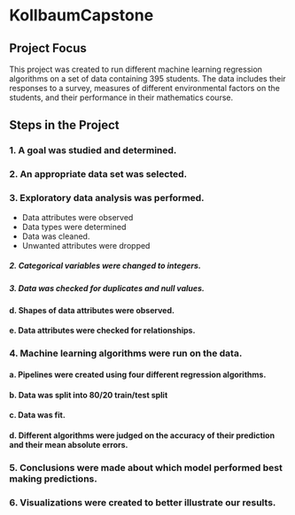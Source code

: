 # KollbaumCapstone
## Project Focus

This project was created to run different machine learning regression algorithms on a set of data containing 395 students.  The data includes their responses to a survey, measures of different environmental factors on the students, and their performance in their mathematics course.  

## Steps in the Project
### 1.  A goal was studied and determined.
### 2.  An appropriate data set was selected.
### 3.  Exploratory data analysis was performed.
+   Data attributes were observed
+   Data types were determined
+   Data was cleaned.
  + Unwanted attributes were dropped
#####        2.  Categorical variables were changed to integers.
#####        3.  Data was checked for duplicates and null values.
####    d.  Shapes of data attributes were observed.
####    e.  Data attributes were checked for relationships.
### 4. Machine learning algorithms were run on the data.
####    a.  Pipelines were created using four different regression algorithms.
####    b.  Data was split into 80/20 train/test split
####    c.  Data was fit.  
####    d.  Different algorithms were judged on the accuracy of their prediction and their mean absolute errors.
### 5.  Conclusions were made about which model performed best making predictions.
### 6.  Visualizations were created to better illustrate our results.  





